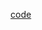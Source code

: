 [code](https://www.google.com/url?sa=i&url=https%3A%2F%2Ftenor.com%2Fsearch%2Fcoding-gifs&psig=AOvVaw39VozqbTkN3Jx0OPBWeDrs&ust=1644523181344000&source=images&cd=vfe&ved=0CAsQjRxqFwoTCMCXzbK08_UCFQAAAAAdAAAAABBD)
